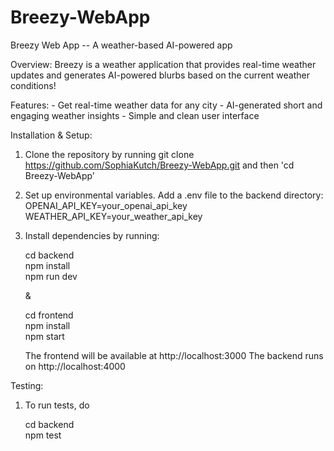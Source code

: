 # Breezy-WebApp

Breezy Web App -- A weather-based AI-powered app

Overview:
    Breezy is a weather application that provides real-time weather updates and generates AI-powered blurbs based on the current weather conditions!

Features:
    - Get real-time weather data for any city
    - AI-generated short and engaging weather insights
    - Simple and clean user interface 

Installation & Setup:  
1. Clone the repository by running git clone https://github.com/SophiaKutch/Breezy-WebApp.git and then 'cd Breezy-WebApp'
2. Set up environmental variables. Add a .env file to  the backend directory:
    OPENAI_API_KEY=your_openai_api_key  
    WEATHER_API_KEY=your_weather_api_key
3. Install dependencies by running:
   
    cd backend  
    npm install  
    npm run dev
   
   &
   
    cd frontend  
    npm install  
    npm start

   The frontend will be available at http://localhost:3000
   The backend runs on http://localhost:4000

Testing:
  1. To run tests, do 
  
      cd backend  
      npm test
